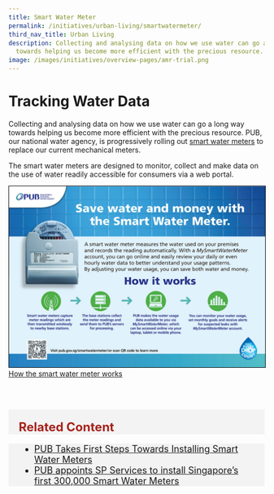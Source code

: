 ```yaml
---
title: Smart Water Meter
permalink: /initiatives/urban-living/smartwatermeter/
third_nav_title: Urban Living
description: Collecting and analysing data on how we use water can go a long way
  towards helping us become more efficient with the precious resource.
image: /images/initiatives/overview-pages/amr-trial.png
---
```


# Tracking Water Data

Collecting and analysing data on how we use water can go a long way towards helping us become more efficient with the precious resource. PUB, our national water agency, is progressively rolling out <a href="https://www.pub.gov.sg/smartwatermeter/resources.html" target="_blank">smart water meters</a> to replace our current mechanical meters.

The smart water meters are designed to monitor, collect and make data on the use of water readily accessible for consumers via a web portal.

<div style="width:100%"> <a href="https://www.pub.gov.sg/smartwatermeter/clientlib/resources/images/pdfs/How_Smart_Water_Meter_Works.pdf" target="_blank"><img style="border:1px solid black;" src="/images/initiatives/how_smart_water_meter_works.jpg">How the smart water meter works</a></div>

<br><br>

<div class="row" style="font-size:24px; font-weight: 700; color: #a6221c; background-color: #f3f3f3; padding: 20px 0px 0px 20px;"> Related Content</div>

<div class="row" style="font-size:18px ;background-color: #f3f3f3; padding: 0px 25px 0px 20px;">
	<ul>
		<li><a href="https://www.pub.gov.sg/news/pressreleases/PUBTakesFirstStepsTowardsInstallingSmartWaterMeters" target="_blank">PUB Takes First Steps Towards Installing Smart Water Meters</a></li>
		<li><a href="https://www.pub.gov.sg/news/pressreleases/2021pr005" target="_blank">PUB appoints SP Services to install Singapore’s first 300,000 Smart Water Meters</a></li>
	</ul>
</div>